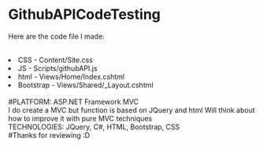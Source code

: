 # GithubAPICodeTesting

Here are the code file I made:

<br>
<li>CSS - Content/Site.css</li>
<li>JS - Scripts/githubAPI.js</li>
<li>html - Views/Home/Index.cshtml</li>
<li>Bootstrap - Views/Shared/_Layout.cshtml</li>

</br>
#PLATFORM: ASP.NET Framework MVC

</br>
I do create a MVC but function is based on JQuery and html
Will think about how to improve it with pure MVC techniques

</br>
TECHNOLOGIES: JQuery, C#, HTML, Bootstrap, CSS

</br>
#Thanks for reviewing :D
